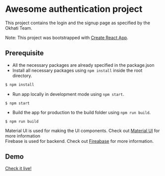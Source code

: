 # Awesome authentication project

This project contains the login and the signup page as specified by the Okhati Team.

Note: This project was bootstrapped with [Create React App](https://github.com/facebook/create-react-app).

## Prerequisite

- All the necessary packages are already specified in the package.json
- Install all necessary packages using `npm install` inside the root directory.

```sh
$ npm install
```

- Run app locally in development mode using `npm start`.

```
$ npm start
```

- Build the app for production to the build folder using `npm run build`.

```
$ npm run build
```

Material UI is used for making the UI components. Check out [Material UI](https://mui.com/) for more information  
Firebase is used for backend. Check out [Fireabase](https://firebase.google.com/docs/) for more information.

## Demo

[Check it live!](https://nischal-eokhati.netlify.app/)
